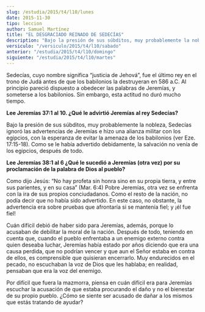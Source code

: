 ```yaml
---
slug: /estudia/2015/t4/l10/lunes
date: 2015-11-30
tipo: leccion
author: Samuel Martínez
title: "EL DESGRACIADO REINADO DE SEDECÍAS"
description: "Bajo la presión de sus súbditos, muy probablemente la nobleza, Sedecías ignoró  las advertencias de Jeremías e hizo una alianza militar con los egipcios, con  la esperanza de evitar la amenaza de los babilonios (ver Eze. 17:15-18). Como  se le había advertido debidamente, la s..."
versiculo: "/versiculo/2015/t4/l10/sabado"
anterior: "/estudia/2015/t4/l10/domingo"
siguiente: "/estudia/2015/t4/l10/martes"
---
```


Sedecías, cuyo nombre significa “justicia de Jehová”, fue el último rey en el trono de Judá antes de que los babilonios la destruyeran en 586 a.C. Al principio pareció dispuesto a obedecer las palabras de Jeremías, y someterse a los babilonios. Sin embargo, esta actitud no duró mucho tiempo.

**Lee Jeremías 37:1 al 10. ¿Qué le advirtió Jeremías al rey Sedecías?**

Bajo la presión de sus súbditos, muy probablemente la nobleza, Sedecías ignoró las advertencias de Jeremías e hizo una alianza militar con los egipcios, con la esperanza de evitar la amenaza de los babilonios (ver Eze. 17:15-18). Como se le había advertido debidamente, la salvación no venía de los egipcios, después de todo.

**Lee Jeremías 38:1 al 6 ¿Qué le sucedió a Jeremías (otra vez) por su proclamación de la palabra de Dios al pueblo?**

Como dijo Jesús: “No hay profeta sin honra sino en su propia tierra, y entre sus parientes, y en su casa” (Mar. 6:4) Pobre Jeremías, otra vez se enfrenta con la ira de sus propios conciudadanos. Como el resto de la nación, no podía decir que no había sido advertido. En este caso, no obstante, la advertencia era sobre pruebas que afrontaría si se mantenía fiel; y ¡él fue fiel!

Cuán difícil debió de haber sido para Jeremías, además, porque lo acusaban de debilitar la moral de la nación. Después de todo, teniendo en cuenta que, cuando el pueblo enfrentaba a un enemigo externo contra quien deseaba luchar, Jeremías había estado por años diciendo que era una causa perdida, que no podrían vencer y que aun el Señor estaba en contra de ellos, es comprensible que quisieran encerrarlo. Muy endurecidos en el pecado, no escuchaban la voz de Dios que les hablaba; en realidad, pensaban que era la voz del enemigo.

Por difícil que fuera la mazmorra, piensa en cuán difícil era para Jeremías escuchar la acusación de que estaba procurando el daño y no el bienestar de su propio pueblo. ¿Cómo se siente ser acusado de dañar a los mismos que estás tratando de ayudar?
